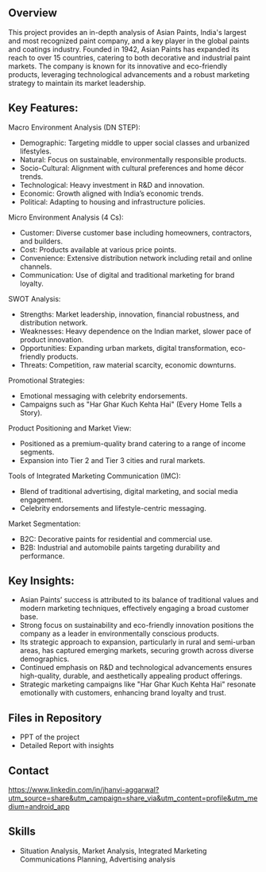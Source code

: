 ## Overview
This project provides an in-depth analysis of Asian Paints, India's largest and most recognized paint company, and a key player in the global paints and coatings industry. Founded in 1942, Asian Paints has expanded its reach to over 15 countries, catering to both decorative and industrial paint markets. The company is known for its innovative and eco-friendly products, leveraging technological advancements and a robust marketing strategy to maintain its market leadership.

## Key Features:

Macro Environment Analysis (DN STEP):

- Demographic: Targeting middle to upper social classes and urbanized lifestyles.
- Natural: Focus on sustainable, environmentally responsible products.
- Socio-Cultural: Alignment with cultural preferences and home décor trends.
- Technological: Heavy investment in R&D and innovation.
- Economic: Growth aligned with India’s economic trends.
- Political: Adapting to housing and infrastructure policies.

 Micro Environment Analysis (4 Cs):

- Customer: Diverse customer base including homeowners, contractors, and builders.
- Cost: Products available at various price points.
- Convenience: Extensive distribution network including retail and online channels.
- Communication: Use of digital and traditional marketing for brand loyalty.

 SWOT Analysis:

- Strengths: Market leadership, innovation, financial robustness, and distribution network.
- Weaknesses: Heavy dependence on the Indian market, slower pace of product innovation.
- Opportunities: Expanding urban markets, digital transformation, eco-friendly products.
- Threats: Competition, raw material scarcity, economic downturns.

 Promotional Strategies:

- Emotional messaging with celebrity endorsements.
- Campaigns such as "Har Ghar Kuch Kehta Hai" (Every Home Tells a Story).

 Product Positioning and Market View:

- Positioned as a premium-quality brand catering to a range of income segments.
- Expansion into Tier 2 and Tier 3 cities and rural markets.

 Tools of Integrated Marketing Communication (IMC):

- Blend of traditional advertising, digital marketing, and social media engagement.
- Celebrity endorsements and lifestyle-centric messaging.

 Market Segmentation:

- B2C: Decorative paints for residential and commercial use.
- B2B: Industrial and automobile paints targeting durability and performance.

## Key Insights:

- Asian Paints’ success is attributed to its balance of traditional values and modern marketing techniques, effectively engaging a broad customer base.
- Strong focus on sustainability and eco-friendly innovation positions the company as a leader in environmentally conscious products.
- Its strategic approach to expansion, particularly in rural and semi-urban areas, has captured emerging markets, securing growth across diverse demographics.
- Continued emphasis on R&D and technological advancements ensures high-quality, durable, and aesthetically appealing product offerings.
- Strategic marketing campaigns like "Har Ghar Kuch Kehta Hai" resonate emotionally with customers, enhancing brand loyalty and trust.

## Files in Repository
- PPT of the project
- Detailed Report with insights

## Contact 
https://www.linkedin.com/in/jhanvi-aggarwal?utm_source=share&utm_campaign=share_via&utm_content=profile&utm_medium=android_app

## Skills 
- Situation Analysis, Market Analysis, Integrated Marketing Communications Planning, Advertising analysis
